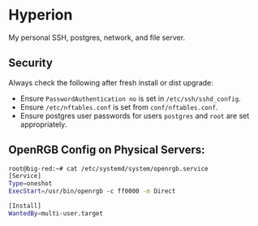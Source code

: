 # Hyperion

My personal SSH, postgres, network, and file server.

## Security

Always check the following after fresh install or dist upgrade:
- Ensure `PasswordAuthentication no` is set in `/etc/ssh/sshd_config`.
- Ensure `/etc/nftables.conf` is set from `conf/nftables.conf`.
- Ensure postgres user passwords for users `postgres` and `root` are set appropriately.

## OpenRGB Config on Physical Servers:

```sh
root@big-red:~# cat /etc/systemd/system/openrgb.service
[Service]
Type=oneshot
ExecStart=/usr/bin/openrgb -c ff0000 -m Direct

[Install]
WantedBy=multi-user.target
```
